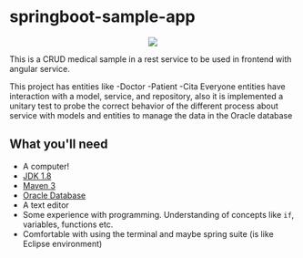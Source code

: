 # springboot-sample-app
<p align="center">
  <img src="red-green-blue-gophers-smaller.png" />
</p>

This is a CRUD medical sample in a rest service to be used in frontend with angular service.

This project has entities like
-Doctor
-Patient
-Cita
Everyone entities have interaction with a model, service, and repository, also it is implemented a unitary test to probe the correct behavior of the different process about service with models and entities to manage the data in the Oracle database

## What you'll need

* A computer!
* [JDK 1.8](http://www.oracle.com/technetwork/java/javase/downloads/jdk8-downloads-2133151.html)
* [Maven 3](https://maven.apache.org)
* [Oracle Database](https://www.oracle.com/co/database/)
* A text editor
* Some experience with programming. Understanding of concepts like `if`, variables, functions etc.
* Comfortable with using the terminal and maybe spring suite (is like Eclipse environment)


